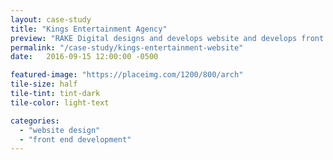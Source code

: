 ```yaml
---
layout: case-study
title: "Kings Entertainment Agency"
preview: "RAKE Digital designs and develops website and develops front end UI for Kings Entertainment Agency."
permalink: "/case-study/kings-entertainment-website"
date:   2016-09-15 12:00:00 -0500

featured-image: "https://placeimg.com/1200/800/arch"
tile-size: half
tile-tint: tint-dark
tile-color: light-text

categories:
  - "website design"
  - "front end development"
---
```

